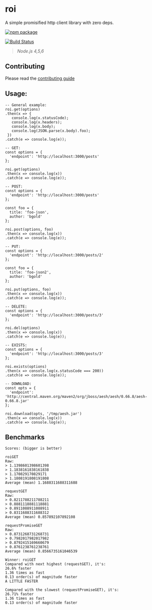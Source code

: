 # roi

A simple promisified http client library with zero deps.

[![npm package](https://nodei.co/npm/roi.png?downloads=true&downloadRank=true&stars=true)](https://nodei.co/npm/roi/)

[![Build Status](https://travis-ci.org/bucharest-gold/roi.svg?branch=master)](https://travis-ci.org/bucharest-gold/roi)

> _Node.js 4,5,6_

## Contributing

Please read the [contributing guide](./CONTRIBUTING.md)

## Usage:

    -- General example:
    roi.get(options)
    .then(x => {
       console.log(x.statusCode);
       console.log(x.headers);
       console.log(x.body);
       console.log(JSON.parse(x.body).foo);
     })
    .catch(e => console.log(e));

    -- GET:
    const options = {
      'endpoint': 'http://localhost:3000/posts'
    };

    roi.get(options)
    .then(x => console.log(x))
    .catch(e => console.log(e));

    -- POST:
    const options = {
      'endpoint': 'http://localhost:3000/posts'
    };

    const foo = {
      title: 'foo-json',
      author: 'bgold'
    };

    roi.post(options, foo)
    .then(x => console.log(x))
    .catch(e => console.log(e));

    -- PUT:
    const options = {
      'endpoint': 'http://localhost:3000/posts/2'
    };

    const foo = {
      title: 'foo-json2',
      author: 'bgold'
    };

    roi.put(options, foo)
    .then(x => console.log(x))
    .catch(e => console.log(e));

    -- DELETE:
    const options = {
      'endpoint': 'http://localhost:3000/posts/3'
    };

    roi.del(options)
    .then(x => console.log(x))
    .catch(e => console.log(e));

    -- EXISTS:
    const options = {
      'endpoint': 'http://localhost:3000/posts/3'
    };

    roi.exists(options)
    .then(x => console.log(x.statusCode === 200))
    .catch(e => console.log(e));

    -- DOWNLOAD:
    const opts = {
      'endpoint': 'http://central.maven.org/maven2/org/jboss/aesh/aesh/0.66.8/aesh-0.66.8.jar'
    };

    roi.download(opts, '/tmp/aesh.jar')
    .then(x => console.log(x))
    .catch(e => console.log(e));


## Benchmarks

    Scores: (bigger is better)

    roiGET
    Raw:
    > 1.1398601398601398
    > 1.1838161838161838
    > 1.170829170829171
    > 1.1808191808191808
    Average (mean) 1.1688311688311688

    requestGET
    Raw:
    > 0.8211788211788211
    > 0.8881118881118881
    > 0.8911088911088911
    > 0.8311688311688312
    Average (mean) 0.857892107892108

    requestPromiseGET
    Raw:
    > 0.8731268731268731
    > 0.7982017982017982
    > 0.8792415169660679
    > 0.8761238761238761
    Average (mean) 0.8566735161046539

    Winner: roiGET
    Compared with next highest (requestGET), it's:
    26.6% faster
    1.36 times as fast
    0.13 order(s) of magnitude faster
    A LITTLE FASTER

    Compared with the slowest (requestPromiseGET), it's:
    26.71% faster
    1.36 times as fast
    0.13 order(s) of magnitude faster
